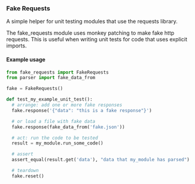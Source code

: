 ### Fake Requests
A simple helper for unit testing modules that use the requests library.

The fake_requests module uses monkey patching to make fake http requests. This is useful when writing unit tests for code that uses explicit imports.

#### Example usage
```python
from fake_requests import FakeRequests
from parser import fake_data_from

fake = FakeRequests()

def test_my_example_unit_test():
  # arrange: add one or more fake responses
  fake.response('{"data": "this is a fake response"}')

  # or load a file with fake data
  fake.response(fake_data_from('fake.json'))

  # act: run the code to be tested
  result = my_module.run_some_code()

  # assert
  assert_equal(result.get('data'), "data that my_module has parsed")

  # teardown
  fake.reset()

```
